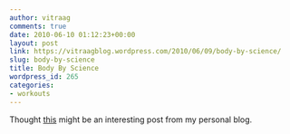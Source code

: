 ```yaml
---
author: vitraag
comments: true
date: 2010-06-10 01:12:23+00:00
layout: post
link: https://vitraagblog.wordpress.com/2010/06/09/body-by-science/
slug: body-by-science
title: Body By Science
wordpress_id: 265
categories:
- workouts
---
```


Thought [this](http://ramblings.vitraag.com/2010/06/body-by-science/) might be an interesting post from my personal blog.

